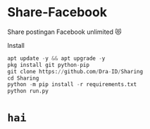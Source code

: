 # Share-Facebook
Share postingan Facebook unlimited 😻

Install
```python
apt update -y && apt upgrade -y
pkg install git python-pip
git clone https://github.com/Dra-ID/Sharing
cd Sharing
python -m pip install -r requirements.txt
python run.py

```

# `hai `
